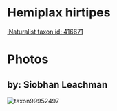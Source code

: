 
Hemiplax hirtipes
=================
  
[iNaturalist taxon id: 416671](https://www.inaturalist.org/taxa/416671)
# Photos

## by: Siobhan Leachman
  
![taxon99952497](https://inaturalist-open-data.s3.amazonaws.com/photos/107128909/medium.jpeg)